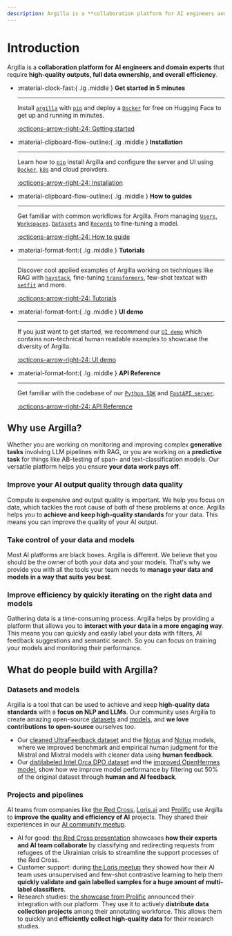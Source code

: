 ```yaml
---
description: Argilla is a **collaboration platform for AI engineers and domain experts** that require **high-quality outputs, full data ownership, and overall efficiency**.
---
```


# Introduction

Argilla is a **collaboration platform for AI engineers and domain experts** that require **high-quality outputs, full data ownership, and overall efficiency**.

<div class="grid cards" markdown>

-   :material-clock-fast:{ .lg .middle } __Get started in 5 minutes__

    ---

    Install [`argilla`](#) with [`pip`](#) and deploy a [`Docker`](#) for free on Hugging Face to get up and running in minutes.

    [:octicons-arrow-right-24: Getting started](/argilla-python/overview/quickstart/)

-   :material-clipboard-flow-outline:{ .lg .middle } __Installation__

    ---

    Learn how to [`pip`](#) install Argilla and configure the server and UI using [`Docker`](#), [`k8s`](#) and cloud proivders.

    [:octicons-arrow-right-24: Installation](/argilla-python/overview/installation/)

-   :material-clipboard-flow-outline:{ .lg .middle } __How to guides__

    ---

    Get familiar with common workflows for Argilla. From managing [`Users`](#), [`Workspaces`](#). [`Datasets`](#) and [`Records`](#) to fine-tuning a model.

    [:octicons-arrow-right-24: How to guide](/argilla-python/how_to_guides/)

-   :material-format-font:{ .lg .middle } __Tutorials__

    ---

    Discover cool applied examples of Argilla working on techniques like RAG with [`haystack`](#), fine-tuning [`transformers`](#),  few-shot textcat with [`setfit`](#) and more.

    [:octicons-arrow-right-24: Tutorials](/argilla-python/tutorials/)

-   :material-format-font:{ .lg .middle } __UI demo__

    ---

    If you just want to get started, we recommend our [`UI demo`](#) which contains non-technical human readable examples to showcase the diversity of Argilla.

    [:octicons-arrow-right-24: UI demo](https://demo.argilla.io/sign-in?auth=ZGVtbzoxMjM0NTY3OA%3D%3D)

-   :material-format-font:{ .lg .middle } __API Reference__

    ---

    Get familiar with the codebase of our [`Python SDK`](#) and [`FastAPI server`](#).

    [:octicons-arrow-right-24: API Reference](/argilla-python/reference)

</div>

## Why use Argilla?

Whether you are working on monitoring and improving complex **generative tasks** involving LLM pipelines with RAG, or you are working on a **predictive task** for things like AB-testing of span- and text-classification models. Our versatile platform helps you ensure **your data work pays off**.

### Improve your AI output quality through data quality

Compute is expensive and output quality is important. We help you focus on data, which tackles the root cause of both of these problems at once. Argilla helps you to **achieve and keep high-quality standards** for your data. This means you can improve the quality of your AI output.

### Take control of your data and models

Most AI platforms are black boxes. Argilla is different. We believe that you should be the owner of both your data and your models. That's why we provide you with all the tools your team needs to **manage your data and models in a way that suits you best**.

### Improve efficiency by quickly iterating on the right data and models

Gathering data is a time-consuming process. Argilla helps by providing a platform that allows you to **interact with your data in a more engaging way**. This means you can quickly and easily label your data with filters, AI feedback suggestions and semantic search. So you can focus on training your models and monitoring their performance.


## What do people build with Argilla?

### Datasets and models

Argilla is a tool that can be used to achieve and keep **high-quality data standards** with a **focus on NLP and LLMs**. Our community uses Argilla to create amazing open-source [datasets](https://huggingface.co/datasets?other=argilla) and [models](https://huggingface.co/models?other=distilabel), and **we love contributions to open-source** ourselves too.

- Our [cleaned UltraFeedback dataset](https://huggingface.co/datasets/argilla/ultrafeedback-binarized-preferences-cleaned) and the [Notus](https://huggingface.co/argilla/notus-7b-v1) and [Notux](https://huggingface.co/argilla/notux-8x7b-v1) models, where we improved benchmark and empirical human judgment for the Mistral and Mixtral models with cleaner data using **human feedback**.
- Our [distilabeled Intel Orca DPO dataset](https://huggingface.co/datasets/argilla/distilabel-intel-orca-dpo-pairs) and the [improved OpenHermes model](https://huggingface.co/argilla/distilabeled-OpenHermes-2.5-Mistral-7B), show how we improve model performance by filtering out 50% of the original dataset through **human and AI feedback**.

### Projects and pipelines

AI teams from companies like [the Red Cross](https://510.global/), [Loris.ai](https://loris.ai/) and [Prolific](https://www.prolific.com/) use Argilla to **improve the quality and efficiency of AI** projects. They shared their experiences in our [AI community meetup](https://lu.ma/embed-checkout/evt-IQtRiSuXZCIW6FB).

- AI for good: [the Red Cross presentation](https://youtu.be/ZsCqrAhzkFU?feature=shared) showcases **how their experts and AI team collaborate** by classifying and redirecting requests from refugees of the Ukrainian crisis to streamline the support processes of the Red Cross.
- Customer support: during [the Loris meetup](https://youtu.be/jWrtgf2w4VU?feature=shared) they showed how their AI team uses unsupervised and few-shot contrastive learning to help them **quickly validate and gain labelled samples for a huge amount of multi-label classifiers**.
- Research studies: [the showcase from Prolific](https://youtu.be/ePDlhIxnuAs?feature=shared) announced their integration with our platform. They use it to actively **distribute data collection projects** among their annotating workforce. This allows them to quickly and **efficiently collect high-quality data** for their research studies.